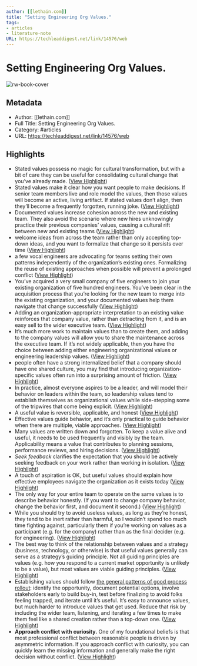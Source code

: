 ```yaml
---
author: [[lethain.com]]
title: "Setting Engineering Org Values."
tags: 
- articles
- literature-note
URL: https://techleaddigest.net/link/14576/web
---
```

# Setting Engineering Org Values.

![rw-book-cover](https://lethain.com/static/author.png)

## Metadata
- Author: [[lethain.com]]
- Full Title: Setting Engineering Org Values.
- Category: #articles
- URL: https://techleaddigest.net/link/14576/web

## Highlights
- Stated values possess no magic for cultural transformation, but with a bit of care they can be useful for consolidating cultural change that you’ve already made. ([View Highlight](https://read.readwise.io/read/01grpz02g2zs3cv0wfv87x0ch5))
- Stated values make it clear how you want people to make decisions. If senior team members live and role model the values, then those values will become an active, living artifact. If stated values don’t align, then they’ll become a frequently forgotten, running joke. ([View Highlight](https://read.readwise.io/read/01grpz11mc14c3yca3c7njcyp8))
- Documented values increase cohesion across the new and existing team. They also avoid the scenario where new hires unknowingly practice their previous companies’ values, causing a cultural rift between new and existing teams ([View Highlight](https://read.readwise.io/read/01grpz1qkmtyj8x3a17qz6a5s1))
- welcome ideas from across the team rather than only accepting top-down ideas, and you want to formalize that change so it persists over time ([View Highlight](https://read.readwise.io/read/01grpz27qnfgg3aypnnjmtn5es))
- a few vocal engineers are advocating for teams setting their own patterns independently of the organization’s existing ones. Formalizing the reuse of existing approaches when possible will prevent a prolonged conflict ([View Highlight](https://read.readwise.io/read/01grpz305k0nm3391chyqkqmy7))
- You’ve acquired a very small company of five engineers to join your existing organization of five hundred engineers. You’ve been clear in the acquisition process that you’re looking for the new team to merge into the existing organization, and your documented values help them navigate that change successfully ([View Highlight](https://read.readwise.io/read/01grpz3dz32eeazw3xdwhz9pp5))
- Adding an organization-appropriate interpretation to an existing value reinforces that company value, rather than detracting from it, and is an easy sell to the wider executive team. ([View Highlight](https://read.readwise.io/read/01grpz5q4m5c15tbwd0pqzt55w))
- It’s much more work to maintain values than to create them, and adding to the company values will allow you to share the maintenance across the executive team. If it’s not widely applicable, then you have the choice between adding either engineering organizational values or engineering leadership values. ([View Highlight](https://read.readwise.io/read/01grpz7vd3cewc5w2cdpvv1238))
- people often have a strong internalized belief that a company should have one shared culture, you may find that introducing organization-specific values often run into a surprising amount of friction. ([View Highlight](https://read.readwise.io/read/01grpz8qamhrf04ypf7548vw1h))
- In practice, almost everyone aspires to be a leader, and will model their behavior on leaders within the team, so leadership values tend to establish themselves as organizational values while side-stepping some of the tripwires that come being explicit. ([View Highlight](https://read.readwise.io/read/01grpzb69nxke79rgh8wxmp7cx))
- A useful value is reversible, applicable, and honest ([View Highlight](https://read.readwise.io/read/01grpzenpc1687ne4a7s9ynrrm))
- Effective values guide behavior, and it’s only practical to guide behavior when there are multiple, viable approaches. ([View Highlight](https://read.readwise.io/read/01grpzfp56rvjz3excwn2p09kr))
- Many values are written down and forgotten. To keep a value alive and useful, it needs to be used frequently and visibly by the team. Applicability means a value that contributes to planning sessions, performance reviews, and hiring decisions. ([View Highlight](https://read.readwise.io/read/01grpzhv1egnrs5v83k29ycapg))
- *Seek feedback* clarifies the expectation that you should be actively seeking feedback on your work rather than working in isolation. ([View Highlight](https://read.readwise.io/read/01grq0a4wahznr8pw2m1nd1dqm))
- A touch of aspiration is OK, but useful values should explain how effective employees navigate the organization as it exists today ([View Highlight](https://read.readwise.io/read/01grq0cnrdmezt1t6jmzh92tb3))
- The only way for your entire team to operate on the same values is to describe behavior honestly. (If you want to change company behavior, change the behavior first, and document it second.) ([View Highlight](https://read.readwise.io/read/01grq0da0fwjwcpwd7t32ft3x7))
- While you should try to avoid useless values, as long as they’re honest, they tend to be inert rather than harmful, so I wouldn’t spend too much time fighting against, particularly them if you’re working on values as a participant (e.g. for the company) rather than as the final decider (e.g. for engineering). ([View Highlight](https://read.readwise.io/read/01grq0nqajnkwxx6hd92g55hqb))
- The best way to think of the relationship between values and a strategy (business, technology, or otherwise) is that useful values generally can serve as a strategy’s guiding principle. Not all guiding principles are values (e.g. how you respond to a current market opportunity is unlikely to be a value), but most values are viable guiding principles. ([View Highlight](https://read.readwise.io/read/01grq0pev7118dw6a0k183bhme))
- Establishing values should follow [the general patterns of good process rollout](https://lethain.com/good-process-is-evolved/): identify the opportunity, document potential options, involve stakeholders early to build buy-in, test before finalizing to avoid folks feeling trapped, and iterate until it’s useful. It’s easy to announce values, but much harder to introduce values that get used. Reduce that risk by including the wider team, listening, and iterating a few times to make them feel like a shared creation rather than a top-down one. ([View Highlight](https://read.readwise.io/read/01grq0t978jj1tpaeqfsy3h1wr))
- **Approach conflict with curiosity.** One of my foundational beliefs is that most professional conflict between reasonable people is driven by asymmetric information. If you approach conflict with curiosity, you can quickly learn the missing information and generally make the right decision without conflict. ([View Highlight](https://read.readwise.io/read/01grq0z12s4a8fgbxyjv2f9e1f))
